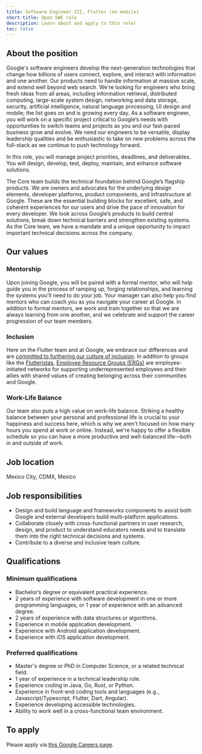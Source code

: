 ```yaml
---
title: Software Engineer III, Flutter (on mobile)
short-title: Open SWE role
description: Learn about and apply to this role!
toc: false
---
```


## About the position

Google's software engineers develop the next-generation technologies that change how billions of users connect, explore, and interact with information and one another. Our products need to handle information at massive scale, and extend well beyond web search. We're looking for engineers who bring fresh ideas from all areas, including information retrieval, distributed computing, large-scale system design, networking and data storage, security, artificial intelligence, natural language processing, UI design and mobile; the list goes on and is growing every day. As a software engineer, you will work on a specific project critical to Google’s needs with opportunities to switch teams and projects as you and our fast-paced business grow and evolve. We need our engineers to be versatile, display leadership qualities and be enthusiastic to take on new problems across the full-stack as we continue to push technology forward.

In this role, you will manage project priorities, deadlines, and deliverables. You will design, develop, test, deploy, maintain, and enhance software solutions.

The Core team builds the technical foundation behind Google’s flagship products. We are owners and advocates for the underlying design elements, developer platforms, product components, and infrastructure at Google. These are the essential building blocks for excellent, safe, and coherent experiences for our users and drive the pace of innovation for every developer. We look across Google’s products to build central solutions, break down technical barriers and strengthen existing systems. As the Core team, we have a mandate and a unique opportunity to impact important technical decisions across the company.

## Our values

### Mentorship

Upon joining Google, you will be paired with a formal mentor,
who will help guide you in the process of ramping up, forging relationships,
and learning the systems you'll need to do your job.
Your manager can also help you find mentors who can coach you
as you navigate your career at Google. In addition to formal mentors,
we work and train together so that we are always learning from one another,
and we celebrate and support the career progression of our team members.

### Inclusion

Here on the Flutter team and at Google, we embrace our differences
and are [committed to furthering our culture of inclusion](https://flutter.dev/culture).
In addition to groups like the [Flutteristas](https://flutteristas.org/),
[Employee Resource Groups (ERGs)](https://diversity.google/commitments/)
are employee-initiated networks for supporting underrepresented employees
and their allies with shared values of creating belonging 
across their communities and Google.

### Work-Life Balance

Our team also puts a high value on work-life balance.
Striking a healthy balance between your personal and professional life
is crucial to your happiness and success here, which is why we aren't focused
on how many hours you spend at work or online. Instead,
we're happy to offer a flexible schedule so you can have a more productive and
well-balanced life—both in and outside of work.

## Job location

Mexico City, CDMX, Mexico

## Job responsibilities

* Design and build language and frameworks components to assist both Google and external developers build multi-platform applications.
* Collaborate closely with cross-functional partners in user research, design, and product to understand educators needs and to translate them into the right technical decisions and systems.
* Contribute to a diverse and inclusive team culture.

## Qualifications

### Minimum qualifications

* Bachelor’s degree or equivalent practical experience.
* 2 years of experience with software development in one or more programming languages, or 1 year of experience with an advanced degree.
* 2 years of experience with data structures or algorithms.
* Experience in mobile application development.
* Experience with Android application development.
* Experience with iOS application development.

### Preferred qualifications

* Master's degree or PhD in Computer Science, or a related technical field.
* 1 year of experience in a technical leadership role.
* Experience coding in Java, Go, Rust, or Python.
* Experience in front-end coding tools and languages (e.g., Javascript/Typescript, Flutter, Dart, Angular).
* Experience developing accessible technologies.
* Ability to work well in a cross-functional team environment.

## To apply

Please apply via [this Google Careers page](https://www.google.com/about/careers/applications/jobs/results/91316052444488390).
